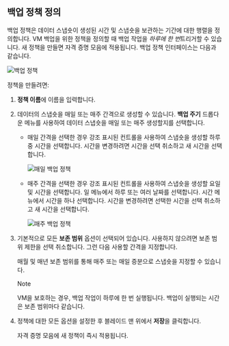 ## <a name="defining-a-backup-policy"></a>백업 정책 정의
백업 정책은 데이터 스냅숏이 생성된 시간 및 스냅숏을 보관하는 기간에 대한 행렬을 정의합니다. VM 백업을 위한 정책을 정의할 때 백업 작업을 *하루에 한 번*트리거할 수 있습니다. 새 정책을 만들면 자격 증명 모음에 적용됩니다. 백업 정책 인터페이스는 다음과 같습니다.

![백업 정책](./media/backup-create-policy-for-vms/backup-policy.png)

정책을 만들려면:

1. **정책 이름**에 이름을 입력합니다.
2. 데이터의 스냅숏을 매일 또는 매주 간격으로 생성할 수 있습니다. **백업 주기** 드롭다운 메뉴를 사용하여 데이터 스냅숏을 매일 또는 매주 생성할지를 선택합니다.
   
   * 매일 간격을 선택한 경우 강조 표시된 컨트롤을 사용하여 스냅숏을 생성할 하루 중 시간을 선택합니다. 시간을 변경하려면 시간을 선택 취소하고 새 시간을 선택합니다.
     
     ![매일 백업 정책](./media/backup-create-policy-for-vms/backup-policy-daily.png) <br/>
   * 매주 간격을 선택한 경우 강조 표시된 컨트롤을 사용하여 스냅숏을 생성할 요일 및 시간을 선택합니다. 일 메뉴에서 하루 또는 여러 날짜를 선택합니다. 시간 메뉴에서 시간을 하나 선택합니다. 시간을 변경하려면 선택한 시간을 선택 취소하고 새 시간을 선택합니다.
     
     ![매주 백업 정책](./media/backup-create-policy-for-vms/backup-policy-weekly.png)
3. 기본적으로 모든 **보존 범위** 옵션이 선택되어 있습니다. 사용하지 않으려면 보존 범위 제한을 선택 취소합니다. 그런 다음 사용할 간격을 지정합니다.
   
    매월 및 매년 보존 범위를 통해 매주 또는 매일 증분으로 스냅숏을 지정할 수 있습니다.
   
   > [!NOTE]
   > VM을 보호하는 경우, 백업 작업이 하루에 한 번 실행됩니다. 백업이 실행되는 시간은 보존 범위마다 같습니다.
   > 
   > 
4. 정책에 대한 모든 옵션을 설정한 후 블레이드 맨 위에서 **저장**을 클릭합니다.
   
    자격 증명 모음에 새 정책이 즉시 적용됩니다.

